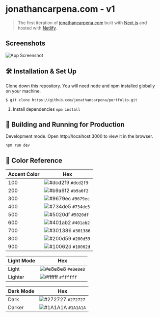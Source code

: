 
# jonathancarpena.com - v1

> The first iteration of <a href="https://jonathancarpena.netlify.app/" target="_blank" rel="noopener noreferrer">jonathancarpena.com</a> built with <a href="https://nextjs.org/" target="_blank" rel="noopener noreferrer">Next.js</a> and hosted with <a href="https://www.netlify.com/" target="_blank" rel="noopener noreferrer">Netlify</a>.
## Screenshots

![App Screenshot](https://via.placeholder.com/830x425?text=App+Screenshot+Here)



## 🛠 Installation & Set Up

Clone down this repository. You will need node and npm installed globally on your machine.
```
$ git clone https://github.com/jonathancarpena/portfolio.git
```
1. Install dependencies `npm install`







## 🚀 Building and Running for Production

Development mode. Open http://localhost:3000 to view it in the browser.
```
npm run dev
```




## 🎨 Color Reference

| Accent Color          | Hex                                                                |
| -------------- | ------------------------------------------------------------------ |
| 100            | ![#dcd2f9](https://via.placeholder.com/10/dcd2f9?text=+) `#dcd2f9` |
| 200            | ![#b9a6f2](https://via.placeholder.com/10/b9a6f2?text=+) `#b9a6f2` |
| 300            | ![#9679ec](https://via.placeholder.com/10/9679ec?text=+) `#9679ec` |
| 400            | ![#734de5](https://via.placeholder.com/10/734de5?text=+) `#734de5` |
| 500            | ![#5020df](https://via.placeholder.com/10/5020df?text=+) `#5020df` |
| 600            | ![#401ab2](https://via.placeholder.com/10/401ab2?text=+) `#401ab2` |
| 700            | ![#301386](https://via.placeholder.com/10/301386?text=+) `#301386` |
| 800            | ![#200d59](https://via.placeholder.com/10/200d59?text=+) `#200d59` |
| 900            | ![#10062d](https://via.placeholder.com/10/10062d?text=+) `#10062d` |

| Light Mode          | Hex                                                                |
| -------------- | ------------------------------------------------------------------ |
| Light              | ![#e8e8e8](https://via.placeholder.com/10/e8e8e8?text=+) `#e8e8e8` |
| Lighter            | ![#ffffff](https://via.placeholder.com/10/ffffff?text=+) `#ffffff` |


| Dark Mode          | Hex                                                                |
| -------------- | ------------------------------------------------------------------ |
| Dark              | ![#272727](https://via.placeholder.com/10/272727?text=+) `#272727` |
| Darker            | ![#1A1A1A](https://via.placeholder.com/10/1A1A1A?text=+) `#1A1A1A` |
